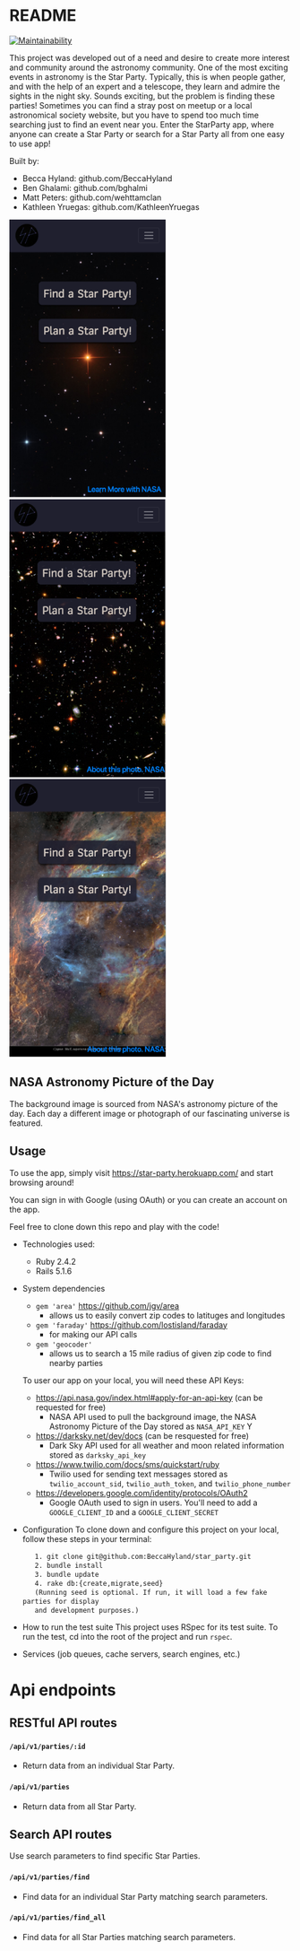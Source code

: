 # README
[![Maintainability](https://api.codeclimate.com/v1/badges/981b45677d5bb8f9cb65/maintainability)](https://codeclimate.com/github/BeccaHyland/star_party/maintainability)

This project was developed out of a need and desire to create more interest and community around the astronomy community. One of the most exciting events in astronomy is the Star Party. Typically, this is when people gather, and with the help of an expert and a telescope, they learn and admire the sights in the night sky. Sounds exciting, but the problem is finding these parties! Sometimes you can find a stray post on meetup or a local astronomical society website, but you have to spend too much time searching just to find an event near you.  Enter the StarParty app, where anyone can create a Star Party or search for a Star Party all from one easy to use app! 

Built by:
- Becca Hyland: github.com/BeccaHyland
- Ben Ghalami: github.com/bghalmi
- Matt Peters: github.com/wehttamclan
- Kathleen Yruegas: github.com/KathleenYruegas


<em><img src="https://github.com/BeccaHyland/star_party/blob/readme_apod/app/assets/images/landing1.png" alt="Image of Landing Page" width="280" height="496"/></em>
<em><img src="https://github.com/BeccaHyland/star_party/blob/readme_apod/app/assets/images/landing2.png" alt="Image of Landing Page" width="280" height="496"/></em>
<em><img src="https://github.com/BeccaHyland/star_party/blob/readme_apod/app/assets/images/landing3.png" alt="Image of Landing Page" width="280" height="496"/></em>
## NASA Astronomy Picture of the Day
The background image is sourced from NASA's astronomy picture of the day.  Each day a different image or photograph of our fascinating universe is featured.

## Usage
To use the app, simply visit https://star-party.herokuapp.com/ and start browsing around!

You can sign in with Google (using OAuth) or you can create an account on the app.

Feel free to clone down this repo and play with the code! 

* Technologies used:
  - Ruby 2.4.2
  - Rails 5.1.6

* System dependencies
  - `gem 'area'` https://github.com/jgv/area 
    - allows us to easily convert zip codes to latituges and longitudes 
  - `gem 'faraday'` https://github.com/lostisland/faraday
    - for making our API calls
  - `gem 'geocoder'`
    - allows us to search a 15 mile radius of given zip code to find nearby parties
  
  To user our app on your local, you will need these API Keys:
    - https://api.nasa.gov/index.html#apply-for-an-api-key (can be requested for free)
      - NASA API used to pull the background image, the NASA Astronomy Picture of the Day stored as `NASA_API_KEY`
Y
    - https://darksky.net/dev/docs (can be resquested for free)
      - Dark Sky API used for all weather and moon related information stored as `darksky_api_key`
    - https://www.twilio.com/docs/sms/quickstart/ruby
      - Twilio used for sending text messages stored as `twilio_account_sid`, `twilio_auth_token`, and `twilio_phone_number`
    - https://developers.google.com/identity/protocols/OAuth2
      - Google OAuth used to sign in users. You'll need to add a `GOOGLE_CLIENT_ID` and a `GOOGLE_CLIENT_SECRET`
  

* Configuration
  To clone down and configure this project on your local, follow these steps in your terminal:
  ```
     1. git clone git@github.com:BeccaHyland/star_party.git
     2. bundle install
     3. bundle update
     4. rake db:{create,migrate,seed} 
     (Running seed is optional. If run, it will load a few fake parties for display 
     and development purposes.)
     ```


* How to run the test suite
  This project uses RSpec for its test suite. To run the test, cd into the root of the project and run ```rspec```.

* Services (job queues, cache servers, search engines, etc.)


# Api endpoints
## RESTful API routes
#### `/api/v1/parties/:id`
* Return data from an individual Star Party. 

#### `/api/v1/parties`
* Return data from all Star Party.

## Search API routes
Use search parameters to find specific Star Parties.
#### `/api/v1/parties/find`
* Find data for an individual Star Party matching search parameters.

#### `/api/v1/parties/find_all`
* Find data for all Star Parties matching search parameters.
